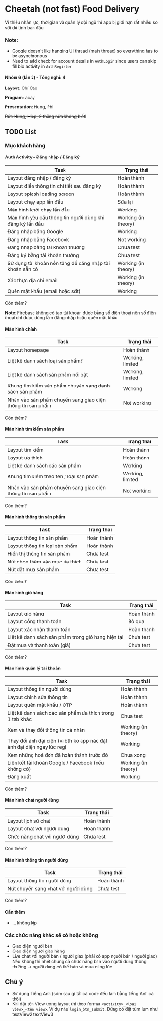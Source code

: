 # Cheetah (not fast) Food Delivery
Vì thiếu nhân lực, thời gian và quản lý đội ngũ thì app bị giới hạn rất nhiều so với dự tính ban đầu

### Note:
- Google doesn't like hanging UI thread (main thread) so everything has to be asynchronous
- Need to add check for account details in ``AuthLogin`` since users can skip fill bio 
activity in ``AuthRegister``

#### Nhóm 6 (lần 2) - Tổng nghỉ: 4

**Layout**: Chí Cao

**Program**: acay

**Presentation**: Hưng, Phi

~~Rút: Hùng, Hiệp, 2 thằng nữa không biết~~I

## TODO List
### Mục khách hàng
#### Auth Activity - Đăng nhập / Đăng ký
| Task                                                      | Trạng thái          |
|-----------------------------------------------------------|---------------------|
| Layout đăng nhập / đăng ký                                | Hoàn thành          |
| Layout điền thông tin chi tiết sau đăng ký                | Hoàn thành          |
| Layout splash loading screen                              | Hoàn thành          |
| Layout chạy app lần đầu                                   | Sửa lại             |
| Màn hình khởi chạy lần đầu                                | Working             |
| Màn hình yêu cầu thông tin người dùng khi đăng ký lần đầu | Working (in theory) |
| Đăng nhập bằng Google                                     | Working             |
| Đăng nhập bằng Facebook                                   | Not working         |
| Đăng nhập bằng tài khoản thường                           | Chưa test           |
| Đăng ký bằng tài khoản thường                             | Chưa test           |
| Sử dụng tài khoản nền tảng để đăng nhập tài khoản sẵn có  | Working (in theory) |
| Xác thực địa chỉ email                                    | Working (in theory) |
| Quên mật khẩu (email hoặc sđt)                            | Working             |
Còn thêm?

**Note**: Firebase không có tạo tài khoản được bằng số điện thoại nên số điện thoại chỉ được dùng làm đăng nhập hoặc quên mật khẩu

#### Màn hình chính
| Task                                                       | Trạng thái       |
|------------------------------------------------------------|------------------|
| Layout homepage                                            | Hoàn thành       |
| Liệt kê danh sách loại sản phẩm?                           | Working, limited |
| Liệt kê danh sách sản phẩm nổi bật                         | Working, limited |
| Khung tìm kiếm sản phẩm chuyển sang danh sách sản phẩm     | Working          |
| Nhấn vào sản phẩm chuyển sang giao diện thông tin sản phẩm | Not working      |
Còn thêm?

#### Màn hình tìm kiếm sản phẩm

| Task                                                       | Trạng thái       |
|------------------------------------------------------------|------------------|
| Layout tìm kiếm                                            | Hoàn thành       |
| Layout ưa thích                                            | Hoàn thành       |
| Liệt kê danh sách các sản phẩm                             | Working          |
| Khung tìm kiếm theo tên / loại sản phẩm                    | Working, limited |
| Nhấn vào sản phẩm chuyển sang giao diện thông tin sản phẩm | Not working      |
Còn thêm?

#### Màn hình thông tin sản phẩm
| Task                           | Trạng thái |
|--------------------------------|------------|
| Layout thông tin sản phẩm      | Hoàn thành |
| Layout thông tin loại sản phẩm | Hoàn thành |
| Hiển thị thông tin sản phẩm    | Chưa test  |
| Nút chọn thêm vào mục ưa thích | Chưa test  |
| Nút đặt mua sản phẩm           | Chưa test  |
Còn thêm?

#### Màn hình giỏ hàng

| Task                                               | Trạng thái |
|----------------------------------------------------|------------|
| Layout giỏ hàng                                    | Hoàn thành |
| Layout cổng thanh toán                             | Bỏ qua     |
| Layout xác nhận thanh toán                         | Hoàn thành |
| Liệt kê danh sách sản phẩm trong giỏ hàng hiện tại | Chưa test  |
| Đặt mua và thanh toán (giả)                        | Chưa test  |
Còn thêm?

#### Màn hình quản lý tài khoản
| Task                                                                    | Trạng thái          |
|-------------------------------------------------------------------------|---------------------|
| Layout thông tin người dùng                                             | Hoàn thành          |
| Layout chỉnh sửa thông tin                                              | Hoàn thành          |
| Layout quên mật khẩu / OTP                                              | Hoàn thành          |
| Liệt kê danh sách các sản phẩm ưa thích trong 1 tab khác                | Chưa test           |
| Xem và thay đổi thông tin cá nhân                                       | Working (in theory) |
| Thay đổi ảnh đại diện (vì bth ko app nào đặt ảnh đại diện ngay lúc reg) | Working             |
| Xem những hoá đơn đã hoàn thành trước đó                                | Chưa xong           |
| Liên kết tài khoản Google / Facebook (nếu không có)                     | Working (in theory) |
| Đăng xuất                                                               | Working             |

Còn thêm?

#### Màn hình chat người dùng

| Task                          | Trạng thái |
|-------------------------------|------------|
| Layout lịch sử chat           | Hoàn thành |
| Layout chat với người dùng    | Hoàn thành |
| Chức năng chat với người dùng | Chưa test  |

Còn thêm?

#### Màn hình thông tin người dùng

| Task                                | Trạng thái |
|-------------------------------------|------------|
| Layout thông tin người dùng         | Hoàn thành |
| Nút chuyển sang chat với người dùng | Chưa test  |

Còn thêm?

#### Cần thêm

- ... không kịp

### Các chức năng khác sẽ có hoặc không

- Giao diện người bán
- Giao diện người giao hàng
- Live chat với người bán / người giao (phải có app người bán / người giao)
  Nếu không thì nhét chung cả chức năng bán vào người dùng thông thường -> người dùng có thể bán và
  mua cùng lúc

## Chú ý
- Sử dụng Tiếng Anh (sớm sau gì tất cả code đều làm bằng tiếng Anh cả thôi)
- Khi đặt tên View trong layout thì theo format ``<activity>_<loại view>_<tên view>``. Ví dụ như ``login_btn_submit``. Đừng có đặt tùm lum như textView2 textView3
